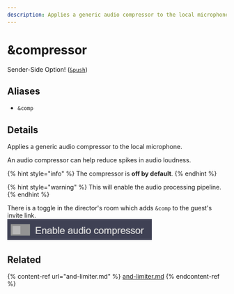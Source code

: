 ```yaml
---
description: Applies a generic audio compressor to the local microphone
---
```


# \&compressor

Sender-Side Option! ([`&push`](push.md))

## Aliases

* `&comp`

## Details

Applies a generic audio compressor to the local microphone.

An audio compressor can help reduce spikes in audio loudness.

{% hint style="info" %}
The compressor is **off by default**.
{% endhint %}

{% hint style="warning" %}
This will enable the audio processing pipeline.
{% endhint %}

There is a toggle in the director's room which adds `&comp` to the guest's invite link.\
![](<../.gitbook/assets/image (108).png>)

## Related

{% content-ref url="and-limiter.md" %}
[and-limiter.md](and-limiter.md)
{% endcontent-ref %}
